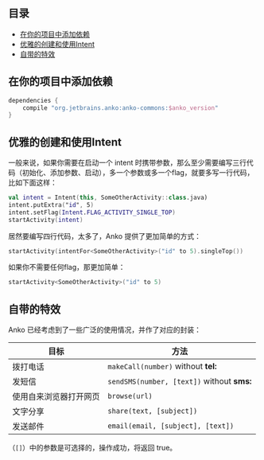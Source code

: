 ## 目录

* [在你的项目中添加依赖](#在你的项目中添加依赖)
* [优雅的创建和使用Intent](#优雅的创建和使用intent)
* [自带的特效](#自带的特效)

## 在你的项目中添加依赖

```groovy
dependencies {
    compile "org.jetbrains.anko:anko-commons:$anko_version"
}
```
## 优雅的创建和使用Intent

一般来说，如果你需要在启动一个 intent 时携带参数，那么至少需要编写三行代码（初始化、添加参数、启动），多一个参数或多一个flag，就要多写一行代码，比如下面这样：

```kotlin
val intent = Intent(this, SomeOtherActivity::class.java)
intent.putExtra("id", 5)
intent.setFlag(Intent.FLAG_ACTIVITY_SINGLE_TOP)
startActivity(intent)
```

居然要编写四行代码，太多了，Anko 提供了更加简单的方式：

```kotlin
startActivity(intentFor<SomeOtherActivity>("id" to 5).singleTop())
```

如果你不需要任何flag，那更加简单：

```kotlin
startActivity<SomeOtherActivity>("id" to 5)
```

## 自带的特效

Anko 已经考虑到了一些广泛的使用情况，并作了对应的封装：

目标                | 方法
--------------------|---------
拨打电话              | `makeCall(number)` without **tel:**
发短信                | `sendSMS(number, [text])` without **sms:**
使用自来浏览器打开网页  | `browse(url)`
文字分享              | `share(text, [subject])`
发送邮件              | `email(email, [subject], [text])`

（`[]`）中的参数是可选择的，操作成功，将返回 true。
